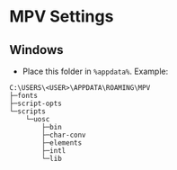 # MPV Settings
## Windows
- Place this folder in `%appdata%`. Example:
```shell
C:\USERS\<USER>\APPDATA\ROAMING\MPV
├─fonts
├─script-opts
└─scripts
    └─uosc
        ├─bin
        ├─char-conv
        ├─elements
        ├─intl
        └─lib
```